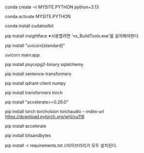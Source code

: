 conda create -n MYSITE.PYTHON python=3.13

conda activate MYSITE.PYTHON

conda install cudatoolkit

pip install insightface
※사용할려면 'vs_BuildTools.exe'를 설치해야한다.

<!-- pip install transformers

pip install happytransformer

pip install fastapi -->

pip install "uvicorn[standard]"

uvicorn main:app

pip install psycopg2-binary sqlalchemy

pip install sentence-transformers

pip install qdrant-client numpy

pip install transformers torch

pip install "accelerate>=0.26.0"

pip install torch torchvision torchaudio --index-url https://download.pytorch.org/whl/cu118

pip install accelerate

pip install bitsandbytes



pip install -r requirements.txt //라이브러리가 모두 설치된다.